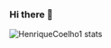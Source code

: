 ### Hi there 👋


![HenriqueCoelho1 stats](https://github-readme-stats.vercel.app/api?username=HenriqueCoelho1&show_icons=true&theme=radical)

<!--
**HenriqueCoelho1/HenriqueCoelho1** is a ✨ _special_ ✨ repository because its `README.md` (this file) appears on your GitHub profile.

Here are some ideas to get you started:
- 🔭 I’m currently working on ...
- 🌱 I’m currently learning ...
- 👯 I’m looking to collaborate on ...
- 🤔 I’m looking for help with ...
- 💬 Ask me about ...
- 📫 How to reach me: ...
- 😄 Pronouns: ...
- ⚡ Fun fact: ...
-->
